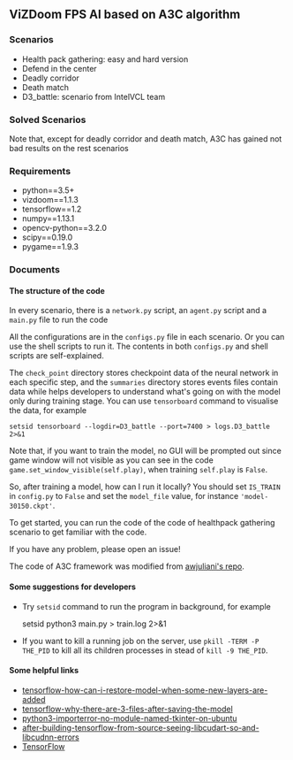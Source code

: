 ViZDoom FPS AI based on A3C algorithm
---

### Scenarios

* Health pack gathering: easy and hard version
* Defend in the center
* Deadly corridor
* Death match
* D3_battle: scenario from IntelVCL team


### Solved Scenarios


Note that, except for deadly corridor and death match, A3C has gained not bad results on the rest scenarios


### Requirements


* python==3.5+
* vizdoom==1.1.3
* tensorflow==1.2
* numpy==1.13.1
* opencv-python==3.2.0
* scipy==0.19.0
* pygame==1.9.3

### Documents

#### The structure of the code

In every scenario, there is a `network.py` script, an `agent.py` script and a `main.py` file to run the code

All the configurations are in the `configs.py` file in each scenario. Or you can use the shell scripts to run it. 
The contents in both `configs.py` and shell scripts are self-explained.

The `check_point` directory stores checkpoint data of the neural network in each specific step, and the `summaries` 
directory stores events files contain data while helps developers to understand what's going on with the model only during training stage.
You can use `tensorboard` command to visualise the data, for example

    setsid tensorboard --logdir=D3_battle --port=7400 > logs.D3_battle 2>&1

Note that, if you want to train the model, no GUI will be prompted out since game window will not visible as you can see
 in the code `game.set_window_visible(self.play)`, when training `self.play` is `False`.

So, after training a model, how can I run it locally? You should set `IS_TRAIN` in `config.py` to `False` and set the `model_file` value, for instance `'model-30150.ckpt'`.

To get started, you can run the code of the code of healthpack gathering scenario to get familiar with the code.

If you have any problem, please open an issue!

The code of A3C framework was modified from [awjuliani's repo](https://github.com/awjuliani/DeepRL-Agents/blob/master/A3C-Doom.ipynb).

#### Some suggestions for developers

* Try `setsid` command to run the program in background, for example

    setsid python3 main.py > train.log 2>&1
    
* If you want to kill a running job on the server, use `pkill -TERM -P THE_PID` to kill all its children processes in stead of `kill -9 THE_PID`.


#### Some helpful links

* [tensorflow-how-can-i-restore-model-when-some-new-layers-are-added](https://stackoverflow.com/questions/45487323/tensorflow-how-can-i-restore-model-when-some-new-layers-are-added)
* [tensorflow-why-there-are-3-files-after-saving-the-model](https://stackoverflow.com/questions/41265035/tensorflow-why-there-are-3-files-after-saving-the-model)
* [python3-importerror-no-module-named-tkinter-on-ubuntu](https://stackoverflow.com/questions/44237302/python3-importerror-no-module-named-tkinter-on-ubuntu)
* [after-building-tensorflow-from-source-seeing-libcudart-so-and-libcudnn-errors](https://stackoverflow.com/questions/42013316/after-building-tensorflow-from-source-seeing-libcudart-so-and-libcudnn-errors/44147506#44147506)
* [TensorFlow](https://www.tensorflow.org)

